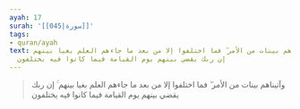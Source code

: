```yaml
---
ayah: 17
surah: '[[045|سورة]]'
tags:
- quran/ayah
text: وآتيناهم بينات من الأمر ۖ فما اختلفوا إلا من بعد ما جاءهم العلم بغيا بينهم ۚ
  إن ربك يقضي بينهم يوم القيامة فيما كانوا فيه يختلفون
---
```

> وآتيناهم بينات من الأمر ۖ فما اختلفوا إلا من بعد ما جاءهم العلم بغيا بينهم ۚ إن ربك يقضي بينهم يوم القيامة فيما كانوا فيه يختلفون
